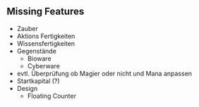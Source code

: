 Missing Features
----------------

* Zauber
* Aktions Fertigkeiten
* Wissensfertigkeiten
* Gegenstände
  * Bioware
  * Cyberware
* evtl. Überprüfung ob Magier oder nicht und Mana anpassen
* Startkapital (?)
* Design
  * Floating Counter